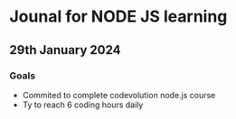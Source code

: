 # Jounal for NODE JS learning
## 29th January 2024
### Goals
- Commited to complete codevolution node.js course
- Ty to reach 6 coding hours daily